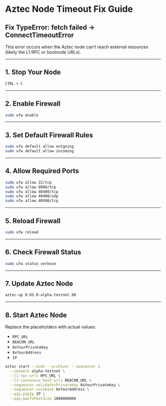 # Aztec Node Timeout Fix Guide

## Fix TypeError: fetch failed → ConnectTimeoutError

This error occurs when the Aztec node can’t reach external resources (likely the L1 RPC or bootnode URLs).

---

## 1. Stop Your Node

```bash
CTRL + C
```

---

## 2. Enable Firewall

```bash
sudo ufw enable
```

---

## 3. Set Default Firewall Rules

```bash
sudo ufw default allow outgoing
sudo ufw default allow incoming
```

---

## 4. Allow Required Ports

```bash
sudo ufw allow 22/tcp
sudo ufw allow 8080/tcp
sudo ufw allow 40400/tcp
sudo ufw allow 40400/udp
sudo ufw allow 40500/tcp
```

---

## 5. Reload Firewall

```bash
sudo ufw reload
```

---

## 6. Check Firewall Status

```bash
sudo ufw status verbose
```

---

## 7. Update Aztec Node

```bash
aztec-up 0.85.0-alpha-testnet.98
```

---

## 8. Start Aztec Node

Replace the placeholders with actual values:

- `RPC_URL`
- `BEACON_URL`
- `0xYourPrivateKey`
- `0xYourAddress`
- `IP`

```bash
aztec start --node --archiver --sequencer \
  --network alpha-testnet \
  --l1-rpc-urls RPC_URL \
  --l1-consensus-host-urls BEACON_URL \
  --sequencer.validatorPrivateKey 0xYourPrivateKey \
  --sequencer.coinbase 0xYourAddress \
  --p2p.p2pIp IP \
  --p2p.maxTxPoolSize 1000000000
```
